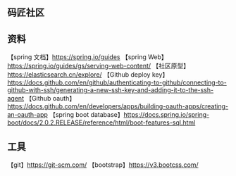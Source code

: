 ## 码匠社区

## 资料
【spring 文档】https://spring.io/guides
【spring Web】https://spring.io/guides/gs/serving-web-content/
【社区原型】https://elasticsearch.cn/explore/
【Github deploy key】https://docs.github.com/en/github/authenticating-to-github/connecting-to-github-with-ssh/generating-a-new-ssh-key-and-adding-it-to-the-ssh-agent
【Github oauth】https://docs.github.com/en/developers/apps/building-oauth-apps/creating-an-oauth-app
【spring boot database】https://docs.spring.io/spring-boot/docs/2.0.2.RELEASE/reference/html/boot-features-sql.html
## 工具
【git】https://git-scm.com/
【bootstrap】https://v3.bootcss.com/
